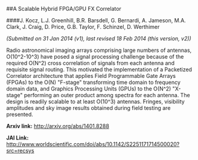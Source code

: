 ##A Scalable Hybrid FPGA/GPU FX Correlator

####J. Kocz, L.J. Greenhill, B.R. Barsdell, G. Bernardi, A. Jameson, M.A. Clark, J. Craig, D. Price, G.B. Taylor, F. Schinzel, D. Werthimer

*(Submitted on 31 Jan 2014 (v1), last revised 18 Feb 2014 (this version, v2))*

Radio astronomical imaging arrays comprising large numbers of antennas, O(10^2-10^3) have posed a signal processing challenge because of the required O(N^2) cross correlation of signals from each antenna and requisite signal routing. This motivated the implementation of a Packetized Correlator architecture that applies Field Programmable Gate Arrays (FPGAs) to the O(N) "F-stage" transforming time domain to frequency domain data, and Graphics Processing Units (GPUs) to the O(N^2) "X-stage" performing an outer product among spectra for each antenna. The design is readily scalable to at least O(10^3) antennas. Fringes, visibility amplitudes and sky image results obtained during field testing are presented.

**Arxiv link:** http://arxiv.org/abs/1401.8288

**JAI Link:** http://www.worldscientific.com/doi/abs/10.1142/S2251171714500020?src=recsys

